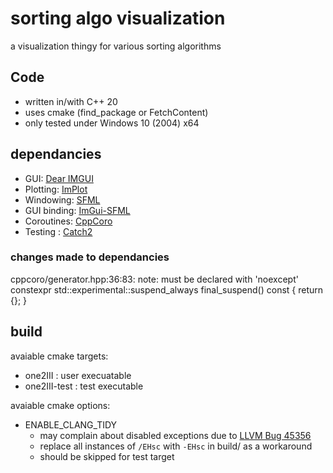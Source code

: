 # sorting algo visualization

a visualization thingy for various sorting algorithms

## Code

- written in/with C++ 20
- uses cmake (find_package or FetchContent)
- only tested under Windows 10 (2004) x64

## dependancies

- GUI: [Dear IMGUI](https://github.com/ocornut/imgui)
- Plotting: [ImPlot](https://github.com/epezent/implot)
- Windowing: [SFML](https://github.com/SFML/SFML)
- GUI binding: [ImGui-SFML](https://github.com/eliasdaler/imgui-sfml)
- Coroutines: [CppCoro](https://github.com/lewissbaker/cppcoro)
- Testing : [Catch2](https://github.com/catchorg/Catch2)

### changes made to dependancies

cppcoro/generator.hpp:36:83: note: must be declared with 'noexcept'
	constexpr std::experimental::suspend_always final_suspend() const { return {}; }

## build

avaiable cmake targets:
- one2III : user execuatable
- one2III-test : test executable

avaiable cmake options:
- ENABLE_CLANG_TIDY
  - may complain about disabled exceptions due to [LLVM Bug 45356](https://bugs.llvm.org/show_bug.cgi?id=45356)
  - replace all instances of ```/EHsc``` with ```-EHsc``` in build/ as a workaround
  - should be skipped for test target
